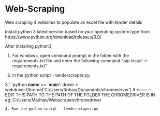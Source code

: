 # Web-Scraping
Web scraping 4 websites to populate an excel file with tender details

Install python 3 latest version based on your operating system type from https://www.python.org/download/releases/3.0/

After installing python3,
1. For windows, open command prompt in the folder with the requirements.txt file and enter the following command "pip install -r requirements.txt"

2. In the python script - tenderscraper.py,

3.```python
__name__ == '__main__':
	driver = webdriver.Chrome('C:/Users/Rohan/Documents/chromedriver') # <----- EDIT THIS PATH TO THE PATH OF THE FOLDER THE CHROMEDRIVER IS IN eg: C:/Users/Madhav/Webscraper/chromedriver
```
4. Run the python script - tenderscraper.py
